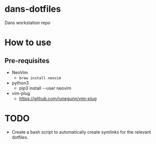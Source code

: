 # dans-dotfiles

Dans workstation repo

# How to use
## Pre-requisites
* NeoVim
  * `brew install neovim`
* python3
  * pip3 install --user neovim
* vim-plug
  * https://github.com/junegunn/vim-plug

# TODO
* Create a bash script to automatically create symlinks for the relevant dotfiles.
